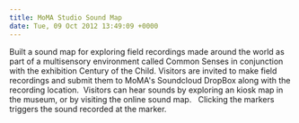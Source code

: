 ```yaml
---
title: MoMA Studio Sound Map
date: Tue, 09 Oct 2012 13:49:09 +0000
---
```

Built a sound map for exploring field recordings made around the world as part of a multisensory environment called Common Senses in conjunction with the exhibition Century of the Child.
Visitors are invited to make field recordings and submit them to MoMA's Soundcloud DropBox along with the recording location.  Visitors can hear sounds by exploring an kiosk map in the museum, or by visiting the online sound map.   Clicking the markers triggers the sound recorded at the marker.